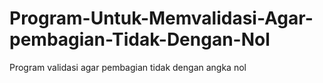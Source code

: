 # Program-Untuk-Memvalidasi-Agar-pembagian-Tidak-Dengan-Nol
Program validasi agar pembagian tidak dengan angka nol
